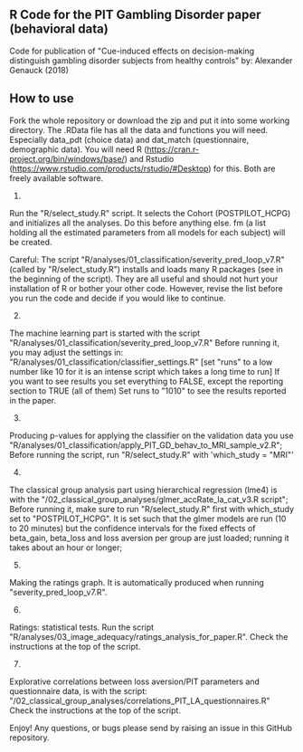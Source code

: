 R Code for the PIT Gambling Disorder paper (behavioral data)
-----------------------------------------------------------

Code for publication of "Cue-induced effects on decision-making distinguish gambling disorder subjects from healthy controls"
by: Alexander Genauck (2018)


How to use
----------

Fork the whole repository or download the zip and put it into some working directory.
The .RData file has all the data and functions you will need. Especially data_pdt (choice data) and dat_match (questionnaire, demographic data). You will need R (https://cran.r-project.org/bin/windows/base/) and Rstudio (https://www.rstudio.com/products/rstudio/#Desktop) for this. Both are freely available software.

1)
Run the "R/select_study.R" script. It selects the Cohort (POSTPILOT_HCPG) and initializes all the analyses. Do this before anything else. fm (a list holding all the estimated parameters from all models for each subject) will be created. 

Careful: The script "R/analyses/01_classification/severity_pred_loop_v7.R" (called by "R/select_study.R") installs and loads many R packages (see in the beginning of the script). They are all useful and should not hurt your installation of R or bother your other code. However, revise the list before you run the code and decide
if you would like to continue.

2)
The machine learning part is started with the script "R/analyses/01_classification/severity_pred_loop_v7.R" Before running it, you may adjust the settings in: "R/analyses/01_classification/classifier_settings.R" [set "runs" to a low number like 10 for it is an intense script which takes a long time to run]  If you want to see results you set everything to FALSE, except the reporting section to TRUE (all of them) Set runs to "1010" to see the results reported in the paper. 

3)
Producing p-values for applying the classifier on the validation data you use "R/analyses/01_classification/apply_PIT_GD_behav_to_MRI_sample_v2.R"; Before running the script, run "R/select_study.R" with 'which_study = "MRI"' 

4)
The classical group analysis part using hierarchical regression (lme4) is  with the
"/02_classical_group_analyses/glmer_accRate_la_cat_v3.R script"; Before running it, make sure to run "R/select_study.R" first with which_study set to "POSTPILOT_HCPG". It is set such that the glmer models are run (10 to 20 minutes) but the confidence intervals for the fixed effects of beta_gain, beta_loss and loss aversion per group are just loaded; running it takes about an hour or longer; 

5)
Making the ratings graph. It is automatically produced when running "severity_pred_loop_v7.R". 

6)
Ratings: statistical tests. Run the script "R/analyses/03_image_adequacy/ratings_analysis_for_paper.R". Check the instructions at the top of the script. 

7)
Explorative correlations between loss aversion/PIT parameters and questionnaire data, is  with the script: "/02_classical_group_analyses/correlations_PIT_LA_questionnaires.R" Check the instructions at the top of the script.


Enjoy! Any questions, or bugs please send by raising an issue in this GitHub repository.